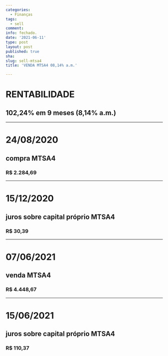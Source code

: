 ```yaml
---
categories:
  - Finanças
tags:
  - sell
comment: 
info: fechado.
date: '2021-06-11'
type: post
layout: post
published: true
sha: 
slug: sell-mtsa4
title: 'VENDA MTSA4 08,14% a.m.'

---
```

# RENTABILIDADE
## 102,24% em 9 meses (8,14% a.m.)

***

# 24/08/2020
## compra MTSA4
### R$ 2.284,69

***

# 15/12/2020
## juros sobre capital próprio MTSA4
### R$ 30,39

***

# 07/06/2021
## venda MTSA4
### R$ 4.448,67

***

# 15/06/2021
## juros sobre capital próprio MTSA4
### R$ 110,37
